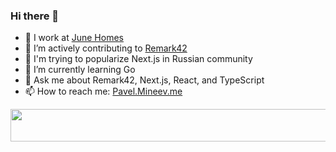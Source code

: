 ### Hi there 👋

- 🔭 I work at [June Homes](https://junehomes.com)  
- 🔬 I’m actively contributing to [Remark42](https://remark42.com)
- 🎤 I'm trying to popularize Next.js in Russian community
- 🌱 I’m currently learning Go
- 💬 Ask me about Remark42, Next.js, React, and TypeScript
- 📫 How to reach me: [Pavel.Mineev.me](https://pavel.mineev.me) 

<a href="https://github.com/akellbl4/spotify-badge">
<img src="https://spotify-badge.vercel.app/api/now-playing" width="540" height="52">
</a>
